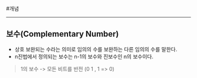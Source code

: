 #개념

---
## 보수(Complementary Number)


- 상호 보완되는 수라는 의미로 임의의 수를 보완하는 다른 임의의 수를 말한다. 
- n진법에서 정의되는 보수는 n-1의 보수와 진보수인 n의 보수이다.


> 1의 보수 -> 모든 비트를 반전 (0  1 , 1 => 0)